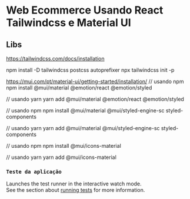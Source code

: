 # Web Ecommerce Usando React Tailwindcss e Material UI


## Libs

https://tailwindcss.com/docs/installation

npm install -D tailwindcss postcss autoprefixer
npx tailwindcss init -p



https://mui.com/pt/material-ui/getting-started/installation/
// usando npm
npm install @mui/material @emotion/react @emotion/styled

// usando yarn
yarn add @mui/material @emotion/react @emotion/styled


// usando npm
npm install @mui/material @mui/styled-engine-sc styled-components

// usando yarn
yarn add @mui/material @mui/styled-engine-sc styled-components


// usando npm
npm install @mui/icons-material

// usando yarn
yarn add @mui/icons-material


### `Teste da aplicação`
Launches the test runner in the interactive watch mode.\
See the section about [running tests](https://facebook.github.io/create-react-app/docs/running-tests) for more information.

